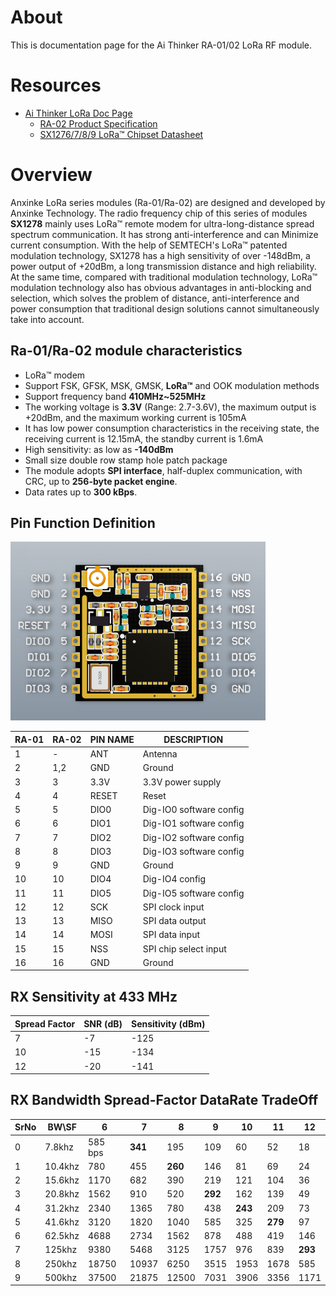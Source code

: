 # About

This is documentation page for the Ai Thinker RA-01/02 LoRa RF module. 

# Resources 
 - [Ai Thinker LoRa Doc Page](https://docs.ai-thinker.com/en/lora/man)
   - [RA-02 Product Specification](docs/datasheet-LoRaModule-RA02-v1_1.pdf)
   - [SX1276/7/8/9 LoRa™ Chipset Datasheet](docs/Datasheet-SX1276-7-8-9_W_APP_V7.pdf)

# Overview

Anxinke LoRa series modules (Ra-01/Ra-02) are designed and developed by Anxinke Technology. The radio frequency chip of this series of modules **SX1278** mainly uses LoRa™ remote modem for ultra-long-distance spread spectrum communication. It has strong anti-interference and can Minimize current consumption. With the help of SEMTECH's LoRa™ patented modulation technology, SX1278 has a high sensitivity of over -148dBm, a power output of +20dBm, a long transmission distance and high reliability. At the same time, compared with traditional modulation technology, LoRa™ modulation technology also has obvious advantages in anti-blocking and selection, which solves the problem of distance, anti-interference and power consumption that traditional design solutions cannot simultaneously take into account.

## Ra-01/Ra-02 module characteristics

- LoRa™ modem
- Support FSK, GFSK, MSK, GMSK, **LoRa™** and OOK modulation methods
- Support frequency band **410MHz~525MHz**
- The working voltage is **3.3V** (Range: 2.7-3.6V), the maximum output is +20dBm, and the maximum working current is 105mA
- It has low power consumption characteristics in the receiving state, the receiving current is 12.15mA, the standby current is 1.6mA
- High sensitivity: as low as **-140dBm**
- Small size double row stamp hole patch package
- The module adopts **SPI interface**, half-duplex communication, with CRC, up to **256-byte packet engine**.
- Data rates up to **300 kBps**.

## Pin Function Definition

![RA 02 Pin Diagram](images/RA-02-pin.png)

| **RA-01** | **RA-02** | **PIN NAME** | **DESCRIPTION** |
|--------|--------|--------|--------|
| 1 | - | ANT | Antenna    |
| 2 | 1,2 | GND | Ground    |
| 3 | 3 | 3.3V | 3.3V power supply  |
| 4 | 4 | RESET | Reset    |
| 5 | 5 | DIO0 | Dig-IO0 software config |
| 6 | 6 | DIO1 | Dig-IO1 software config |
| 7 | 7 | DIO2 | Dig-IO2 software config |
| 8 | 8 | DIO3 | Dig-IO3 software config |
| 9 | 9 | GND | Ground    |
| 10 | 10 | DIO4 | Dig-IO4 config |
| 11 | 11 | DIO5 | Dig-IO5 software config |
| 12 | 12 | SCK | SPI clock input  |
| 13 | 13 | MISO | SPI data output  |
| 14 | 14 | MOSI | SPI data input  |
| 15 | 15 | NSS | SPI chip select input |
| 16 | 16 | GND | Ground    |


## RX Sensitivity at 433 MHz

| Spread Factor | SNR (dB) | Sensitivity (dBm) |
|--------|--------|--------|
| 7 | -7 | -125 |
| 10 | -15 | -134 |
| 12 | -20 | -141 |

## RX Bandwidth Spread-Factor DataRate TradeOff

| SrNo | BW\SF | 6 | 7 | 8 | 9 |10 | 11 | 12 |
|----|----|----|----|----|----|----|----|----|
| 0 | 7.8khz | 585 bps | **341** | 195 | 109 | 60 | 52 | 18 |
| 1 | 10.4khz | 780 | 455 | **260** | 146 | 81 | 69 | 24 |
| 2 | 15.6khz | 1170 | 682 | 390 | 219 | 121 | 104 | 36 |
| 3 | 20.8khz | 1562 | 910 | 520 | **292** | 162 | 139 | 49 |
| 4 | 31.2khz | 2340 | 1365 | 780 | 438 | **243** | 209 | 73 |
| 5 | 41.6khz | 3120 | 1820 | 1040 | 585 | 325 | **279** | 97 |
| 6 | 62.5khz | 4688 | 2734 | 1562 | 878 | 488 | 419 | 146 |
| 7 | 125khz | 9380 | 5468 | 3125 | 1757 | 976 | 839 | **293** |
| 8 | 250khz | 18750 | 10937 | 6250 | 3515 | 1953 | 1678 | 585 |
| 9 | 500khz | 37500 | 21875 | 12500 | 7031 | 3906 | 3356 | 1171 |

